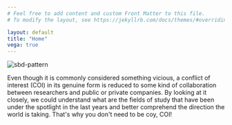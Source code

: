 ```yaml
---
# Feel free to add content and custom Front Matter to this file.
# To modify the layout, see https://jekyllrb.com/docs/themes/#overriding-theme-defaults

layout: default
title: "Home"
vega: true
---
```


<div class="full-width-wrapper">
    <img src="{{ site.baseurl }}/assets/images/header copy.svg" alt="sbd-pattern" class="full-width-image">
</div>



Even though it is commonly considered something vicious, a conflict of interest (COI) in its genuine form is reduced to some kind of collaboration between researchers and public or private companies. By looking at it closely, we could understand what are the fields of study that have been under the spotlight in the last years and better comprehend the direction the world is taking. That's why you don't need to be coy, COI!
